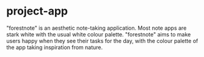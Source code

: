 # project-app

"forestnote" is an aesthetic note-taking application. 
Most note apps are stark white with the usual white colour palette.
"forestnote" aims to make users happy when they see their tasks for the day, with the
colour palette of the app taking inspiration from nature.
